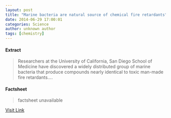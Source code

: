```yaml
---
layout: post
title: "Marine bacteria are natural source of chemical fire retardants"
date: 2014-06-29 17:00:01
categories: Science
author: unknown author
tags: [chemistry]
---
```



#### Extract
>Researchers at the University of California, San Diego School of Medicine have discovered a widely distributed group of marine bacteria that produce compounds nearly identical to toxic man-made fire retardants....

#### Factsheet
>factsheet unavailable

[Visit Link](http://phys.org/news323244573.html)


